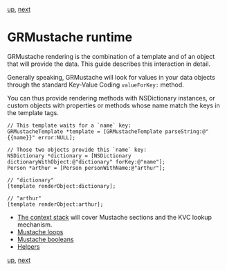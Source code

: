 [up](../../../../GRMustache), [next](runtime/context_stack.md)

GRMustache runtime
==================

GRMustache rendering is the combination of a template and of an object that will provide the data. This guide describes this interaction in detail.

Generally speaking, GRMustache will look for values in your data objects through the standard Key-Value Coding `valueForKey:` method.

You can thus provide rendering methods with NSDictionary instances, or custom objects with properties or methods whose name match the keys in the template tags.

    // This template waits for a `name` key:
    GRMustacheTemplate *template = [GRMustacheTemplate parseString:@"{{name}}" error:NULL];
    
    // Those two objects provide this `name` key:
    NSDictionary *dictionary = [NSDictionary dictionaryWithObject:@"dictionary" forKey:@"name"];
    Person *arthur = [Person personWithName:@"arthur"];
    
    // "dictionary"
    [template renderObject:dictionary];
    
    // "arthur"
    [template renderObject:arthur];

- [The context stack](runtime/context_stack.md) will cover Mustache sections and the KVC lookup mechanism.
- [Mustache loops](runtime/loops.md)
- [Mustache booleans](runtime/booleans.md)
- [Helpers](runtime/helpers.md)

[up](../../../../GRMustache), [next](runtime/context_stack.md)

